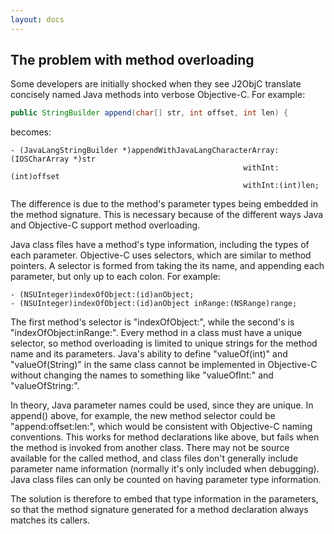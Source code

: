 ```yaml
---
layout: docs
---
```


## The problem with method overloading

Some developers are initially shocked when they see J2ObjC translate concisely named Java methods into verbose Objective-C.  For example:
```java
public StringBuilder append(char[] str, int offset, int len) {
```
becomes:
```obj-c
- (JavaLangStringBuilder *)appendWithJavaLangCharacterArray:(IOSCharArray *)str
                                                    withInt:(int)offset
                                                    withInt:(int)len;
```
The difference is due to the method's parameter types being embedded in the method signature.  This is necessary because of the different ways Java and Objective-C support method overloading.

Java class files have a method's type information, including the types of each parameter.  Objective-C uses selectors, which are similar to method pointers.  A selector is formed from taking the its name, and appending each parameter, but only up to each colon.  For example:
```obj-c
- (NSUInteger)indexOfObject:(id)anObject;
- (NSUInteger)indexOfObject:(id)anObject inRange:(NSRange)range;
```
The first method's selector is "indexOfObject:", while the second's is "indexOfObject:inRange:".  Every method in a class must have a unique selector, so method overloading is limited to unique strings for the method name and its parameters.  Java's ability to define "valueOf(int)" and "valueOf(String)" in the same class cannot be implemented in Objective-C without changing the names to something like "valueOfInt:" and "valueOfString:".

In theory, Java parameter names could be used, since they are unique.  In append() above, for example, the new method selector could be "append:offset:len:", which would be consistent with Objective-C naming conventions.  This works for method declarations like above, but fails when the method is invoked from another class.  There may not be source available for the called method, and class files don't generally include parameter name information (normally it's only included when debugging).  Java class files can only be counted on having parameter type information.

The solution is therefore to embed that type information in the parameters, so that the method signature generated for a method declaration always matches its callers.
